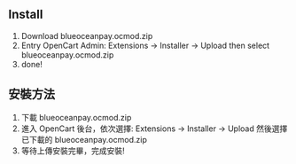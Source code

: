 ## Install

1. Download blueoceanpay.ocmod.zip
2. Entry OpenCart Admin: Extensions -> Installer -> Upload  then select blueoceanpay.ocmod.zip
3. done!


## 安裝方法

1. 下載 blueoceanpay.ocmod.zip
2. 進入 OpenCart 後台，依次選擇: Extensions -> Installer -> Upload  然後選擇已下載的 blueoceanpay.ocmod.zip
3. 等待上傳安裝完畢，完成安裝!